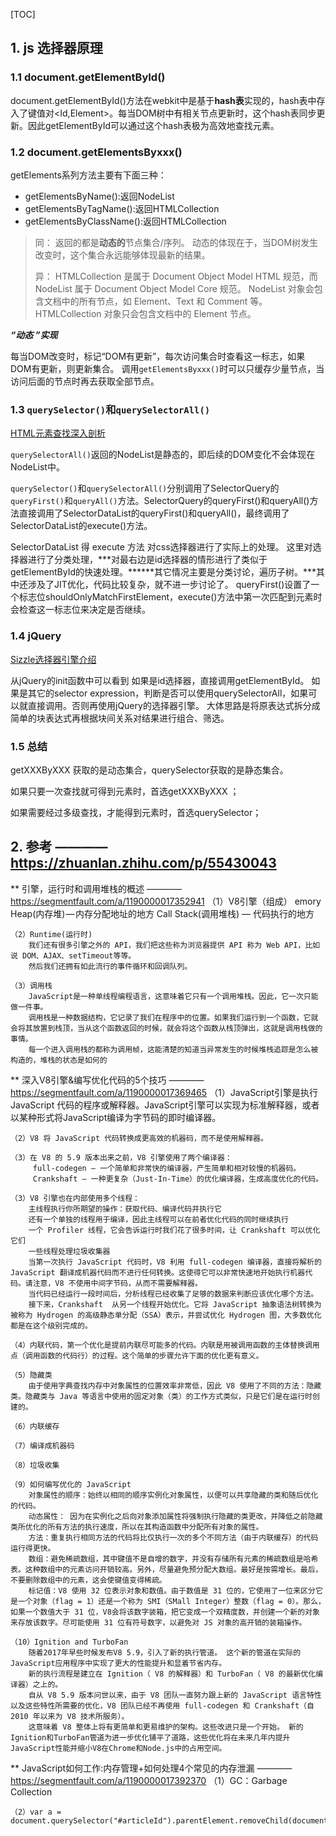 [TOC]

## 1. js 选择器原理 ##

### 1.1 document.getElementById() ###

document.getElementById()方法在webkit中是基于**hash表**实现的，hash表中存入了键值对<Id,Element>。每当DOM树中有相关节点更新时，这个hash表同步更新。因此getElementById可以通过这个hash表极为高效地查找元素。

### 1.2 document.getElementsByxxx()

getElements系列方法主要有下面三种：

* getElementsByName():返回NodeList
* getElementsByTagName():返回HTMLCollection
* getElementsByClassName():返回HTMLCollection

> 同：
> 返回的都是**动态的**节点集合/序列。 动态的体现在于，当DOM树发生改变时，这个集合永远能够体现最新的结果。 
>
> 异：
> HTMLCollection 是属于 Document Object Model HTML 规范，而 NodeList 属于 Document Object Model Core 规范。 
> NodeList 对象会包含文档中的所有节点，如 Element、Text 和 Comment 等。 HTMLCollection 对象只会包含文档中的 Element 节点。

***“动态 ”实现***

每当DOM改变时，标记“DOM有更新”，每次访问集合时查看这一标志，如果DOM有更新，则更新集合。 调用`getElementsByxxx()`时可以只缓存少量节点，当访问后面的节点时再去获取全部节点。 

### 1.3 `querySelector()`和`querySelectorAll()` ###

[HTML元素查找深入剖析](<https://blog.csdn.net/lijunfan1994/article/details/52187038>)

`querySelectorAll()`返回的NodeList是静态的，即后续的DOM变化不会体现在NodeList中。 

`querySelector()`和`querySelectorAll()`分别调用了SelectorQuery的`queryFirst()`和`queryAll()`方法。SelectorQuery的queryFirst()和queryAll()方法直接调用了SelectorDataList的queryFirst()和queryAll()，最终调用了SelectorDataList的execute()方法。

SelectorDataList 得 execute 方法 对css选择器进行了实际上的处理。 这里对选择器进行了分类处理，***对最右边是id选择器的情形进行了类似于getElementById的快速处理。******其它情况主要是分类讨论，遍历子树。***其中还涉及了JIT优化，代码比较复杂，就不进一步讨论了。 
queryFirst()设置了一个标志位shouldOnlyMatchFirstElement，execute()方法中第一次匹配到元素时会检查这一标志位来决定是否继续。 

### 1.4 jQuery ###

[Sizzle选择器引擎介绍](http://www.cnblogs.com/bigbrother1984/p/4010492.html) 

从jQuery的init函数中可以看到 如果是id选择器，直接调用getElementById。 如果是其它的selector expression，判断是否可以使用querySelectorAll，如果可以就直接调用。否则再使用jQuery的选择器引擎。 大体思路是将原表达式拆分成简单的块表达式再根据块间关系对结果进行组合、筛选。 

### 1.5 总结 ###

getXXXByXXX 获取的是动态集合，querySelector获取的是静态集合。

如果只要一次查找就可得到元素时，首选getXXXByXXX ；

如果需要经过多级查找，才能得到元素时，首选querySelector；



## 2. 参考 ———— https://zhuanlan.zhihu.com/p/55430043 ##


** 引擎，运行时和调用堆栈的概述 ———— https://segmentfault.com/a/1190000017352941
    （1）V8引擎（组成）
        emory Heap(内存堆) — 内存分配地址的地方
        Call Stack(调用堆栈) — 代码执行的地方

    （2）Runtime(运行时)
        我们还有很多引擎之外的 API，我们把这些称为浏览器提供 API 称为 Web API，比如说 DOM、AJAX、setTimeout等等。
        然后我们还拥有如此流行的事件循环和回调队列。
    
    （3）调用栈
        JavaScript是一种单线程编程语言，这意味着它只有一个调用堆栈。因此，它一次只能做一件事。
        调用栈是一种数据结构，它记录了我们在程序中的位置。如果我们运行到一个函数，它就会将其放置到栈顶，当从这个函数返回的时候，就会将这个函数从栈顶弹出，这就是调用栈做的事情。
        每一个进入调用栈的都称为调用帧，这能清楚的知道当异常发生的时候堆栈追踪是怎么被构造的，堆栈的状态是如何的



** 深入V8引擎&编写优化代码的5个技巧 ———— https://segmentfault.com/a/1190000017369465
    （1）JavaScript引擎是执行 JavaScript 代码的程序或解释器。JavaScript引擎可以实现为标准解释器，或者以某种形式将JavaScript编译为字节码的即时编译器。

    （2）V8 将 JavaScript 代码转换成更高效的机器码，而不是使用解释器。
    
    （3）在 V8 的 5.9 版本出来之前，V8 引擎使用了两个编译器：
         full-codegen — 一个简单和非常快的编译器，产生简单和相对较慢的机器码。
         Crankshaft — 一种更复杂（Just-In-Time）的优化编译器，生成高度优化的代码。
    
    （3）V8 引擎也在内部使用多个线程：
        主线程执行你所期望的操作：获取代码、编译代码并执行它
        还有一个单独的线程用于编译，因此主线程可以在前者优化代码的同时继续执行
        一个 Profiler 线程，它会告诉运行时我们花了很多时间，让 Crankshaft 可以优化它们
        一些线程处理垃圾收集器
        当第一次执行 JavaScript 代码时，V8 利用 full-codegen 编译器，直接将解析的 JavaScript 翻译成机器代码而不进行任何转换。这使得它可以非常快速地开始执行机器代码。请注意，V8 不使用中间字节码，从而不需要解释器。
        当代码已经运行一段时间后，分析线程已经收集了足够的数据来判断应该优化哪个方法。
        接下来，Crankshaft  从另一个线程开始优化。它将 JavaScript 抽象语法树转换为被称为 Hydrogen 的高级静态单分配（SSA）表示，并尝试优化 Hydrogen 图，大多数优化都是在这个级别完成的。
    
    （4）内联代码，第一个优化是提前内联尽可能多的代码。内联是用被调用函数的主体替换调用点（调用函数的代码行）的过程。这个简单的步骤允许下面的优化更有意义。
    
    （5）隐藏类
        由于使用字典查找内存中对象属性的位置效率非常低，因此 V8 使用了不同的方法：隐藏类。隐藏类与 Java 等语言中使用的固定对象（类）的工作方式类似，只是它们是在运行时创建的。
    
    （6）内联缓存
    
    （7）编译成机器码
    
    （8）垃圾收集
    
    （9）如何编写优化的 JavaScript
        对象属性的顺序：始终以相同的顺序实例化对象属性，以便可以共享隐藏的类和随后优化的代码。
        动态属性： 因为在实例化之后向对象添加属性将强制执行隐藏的类更改，并降低之前隐藏类所优化的所有方法的执行速度，所以在其构造函数中分配所有对象的属性。
        方法：重复执行相同方法的代码将比仅执行一次的多个不同方法（由于内联缓存）的代码运行得更快。
        数组：避免稀疏数组，其中键值不是自增的数字，并没有存储所有元素的稀疏数组是哈希表。这种数组中的元素访问开销较高。另外，尽量避免预分配大数组。最好是按需增长。最后，不要删除数组中的元素，这会使键值变得稀疏。
        标记值：V8 使用 32 位表示对象和数值。由于数值是 31 位的，它使用了一位来区分它是一个对象（flag = 1）还是一个称为 SMI（SMall Integer）整数（flag = 0）。那么，如果一个数值大于 31 位，V8会将该数字装箱，把它变成一个双精度数，并创建一个新的对象来存放该数字。尽可能使用 31 位有符号数字，以避免对 JS 对象的高开销的装箱操作。
    
    （10）Ignition and TurboFan
        随着2017年早些时候发布V8 5.9，引入了新的执行管道。 这个新的管道在实际的JavaScript应用程序中实现了更大的性能提升和显着节省内存。
        新的执行流程是建立在 Ignition（ V8 的解释器）和 TurboFan（ V8 的最新优化编译器）之上的。
        自从 V8 5.9 版本问世以来，由于 V8 团队一直努力跟上新的 JavaScript 语言特性以及这些特性所需要的优化，V8 团队已经不再使用 full-codegen 和 Crankshaft（自 2010 年以来为 V8 技术所服务）。
        这意味着 V8 整体上将有更简单和更易维护的架构。这些改进只是一个开始。 新的Ignition和TurboFan管道为进一步优化铺平了道路，这些优化将在未来几年内提升JavaScript性能并缩小V8在Chrome和Node.js中的占用空间。


** JavaScript如何工作:内存管理+如何处理4个常见的内存泄漏 ———— https://segmentfault.com/a/1190000017392370
    （1）GC：Garbage Collection

    （2）var a = document.querySelector("#articleId").parentElement.removeChild(document.querySelector("#articleId"))
